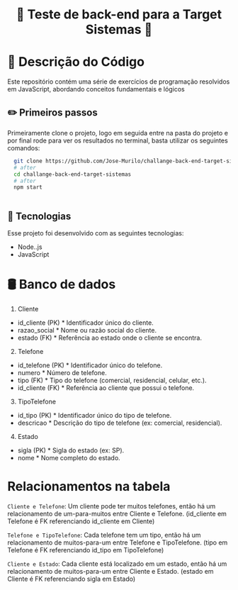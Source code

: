 <h1 align="center">🚀 Teste de back-end para a Target Sistemas 🚀</h1>

# 📃 Descrição do Código

Este repositório contém uma série de exercícios de programação resolvidos em JavaScript, abordando conceitos fundamentais e lógicos

## ✏️ Primeiros passos

Primeiramente clone o projeto, logo em seguida entre na pasta do projeto e por final rode para ver os resultados no terminal, basta utilizar os seguintes comandos:

```bash
  git clone https://github.com/Jose-Murilo/challange-back-end-target-sistemas.git
  # after
  cd challange-back-end-target-sistemas
  # after
  npm start
  
```

## 🚀 Tecnologias

Esse projeto foi desenvolvido com as seguintes tecnologias:

- Node..js
- JavaScript

# 🛢️ Banco de dados
1. Cliente
  - id_cliente (PK) * Identificador único do cliente.
  - razao_social * Nome ou razão social do cliente.
  - estado (FK) * Referência ao estado onde o cliente se encontra.

2. Telefone
  - id_telefone (PK) * Identificador único do telefone.
  - numero * Número de telefone.
  - tipo (FK) * Tipo do telefone (comercial, residencial, celular, etc.).
  - id_cliente (FK) * Referência ao cliente que possui o telefone.

3. TipoTelefone
  - id_tipo (PK) * Identificador único do tipo de telefone.
  - descricao * Descrição do tipo de telefone (ex: comercial, residencial).

4. Estado
  - sigla (PK) * Sigla do estado (ex: SP).
  - nome * Nome completo do estado.

# Relacionamentos na tabela
`Cliente e Telefone`: Um cliente pode ter muitos telefones, então há um relacionamento de um-para-muitos entre Cliente e Telefone. (id_cliente em Telefone é FK referenciando id_cliente em Cliente)

`Telefone e TipoTelefone`: Cada telefone tem um tipo, então há um relacionamento de muitos-para-um entre Telefone e TipoTelefone. (tipo em Telefone é FK referenciando id_tipo em TipoTelefone)

`Cliente e Estado`: Cada cliente está localizado em um estado, então há um relacionamento de muitos-para-um entre Cliente e Estado. (estado em Cliente é FK referenciando sigla em Estado)
